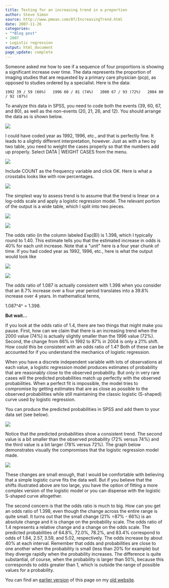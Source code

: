 ```yaml
---
title: Testing for an increasing trend in a proportion
author: Steve Simon
source: http://www.pmean.com/07/IncreasingTrend.html
date: 2007-11-26
categories:
- "*Blog post"
- 2007
- Logistic regression
output: html_document
page_update: complete
---
```

Someone asked me how to see if a sequence of four proportions is showing a significant increase over time. The data represents the proportion of imaging studies that are requested by a primary care physician (pcp), as opposed to studies ordered by a specialist. Here is the data:

`1992 39 / 59 (66%)   1996 60 / 81 (74%)   2000 67 / 93 (72%)   2004 80 / 92 (87%)`

To analyze this data in SPSS, you need to code both the events (39, 60, 67, and 80), as well as the non-events (20, 21, 26, and 12). You should arrange the data as is shown below.

![](http://www.pmean.com/new-images/07/IncreasingTrend01.gif)

I could have coded year as 1992, 1996, etc., and that is perfectly fine. It leads to a slightly different interpretation, however. Just as with a two by two table, you need to weight the cases properly so that the numbers add up properly. Select DATA | WEIGHT CASES from the menu.

![](http://www.pmean.com/new-images/07/IncreasingTrend02.gif)

Include COUNT as the frequency variable and click OK. Here is what a crosstabs looks like with row percentages.

![](http://www.pmean.com/new-images/07/IncreasingTrend03.gif)

The simplest way to assess trend is to assume that the trend is linear on a log-odds scale and apply a logistic regression model. The relevant portion of the output is a wide table, which I split into two pieces.

![](http://www.pmean.com/new-images/07/IncreasingTrend04.gif)

![](http://www.pmean.com/new-images/07/IncreasingTrend05.gif)

The odds ratio (in the column labeled Exp(B)) is 1.398, which I typically round to 1.40. This estimate tells you that the estimated increase in odds is 40% for each unit increase. Note that a "unit" here is a four year chunk of time. If you had coded year as 1992, 1996, etc., here is what the output would look like

![](http://www.pmean.com/new-images/07/IncreasingTrend06.gif)

![](http://www.pmean.com/new-images/07/IncreasingTrend07.gif)

The odds ratio of 1.087 is actually consistent with 1.398 when you consider that an 8.7% increase over a four year period translates into a 39.8% increase over 4 years. In mathematical terms,

1.087^4^ = 1.398.

**But wait...**

If you look at the odds ratio of 1.4, there are two things that might make you pause. First, how can we claim that there is an increasing trend when the 2000 value (74%) is actually slightly smaller than the 1996 value (72%). Second, the change from 66% in 1992 to 87% in 2004 is only a 21% shift. How could this be consistent with an odds ratio of 1.4?   Both of these can be accounted for if you understand the mechanics of logistic regression.

When you have a discrete independent variable with lots of observations at each value, a logistic regression model produces estimates of probability that are reasonably close to the observed probability. But only in very rare cases will the predicted probabilities match up perfectly with the observed probabilities. When a perfect fit is impossible, the model tries to compromise by getting estimates that are as close as possible to the observed probabilities while still maintaining the classic logistic (S-shaped) curve used by logistic regression.

You can produce the predicted probabilities in SPSS and add them to your data set (see below).

![](http://www.pmean.com/new-images/07/IncreasingTrend08.gif)

Notice that the predicted probabilities show a consistent trend. The second value is a bit smaller than the observed probability (72% versus 74%) and the third value is a bit larger (78% versus 72%). The graph below demonstrates visually the compromises that the logistic regression model made.

![](http://www.pmean.com/new-images/07/IncreasingTrend09.gif)

These changes are small enough, that I would be comfortable with believing that a simple logistic curve fits the data well. But if you believe that the shifts illustrated above are too large, you have the option of fitting a more complex version of the logistic model or you can dispense with the logistic S-shaped curve altogether.

The second concern is that the odds ratio is much to big. How can you get an odds ratio of 1.398, even though the change across the entire range is quite small. It turns out that the small change (21% =87% - 66%) is an absolute change and it is change on the probability scale. The odds ratio of 1.4 represents a relative change and a change on the odds scale. The predicted probabilities of 64.8%, 72.0%, 78.2%, and 83.4% correspond to odds of 1.84, 2.57, 3.59, and 5.02, respectively. The odds increase by about 40% at each interval. Remember that odds and probabilities are close to one another when the probability is small (less than 20% for example) but they diverge rapidly when the probability increases. The difference is quite substantial, of course, when the probability is larger than 50%, because this corresponds to odds greater than 1, which is outside the range of possible values for a probability.

You can find an [earlier version][sim1] of this page on my [old website][sim2].

[sim1]: http://www.pmean.com/07/IncreasingTrend.html
[sim2]: http://www.pmean.com
